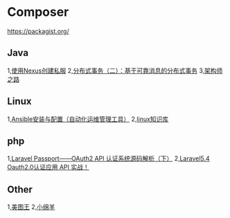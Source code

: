 # Composer
https://packagist.org/  

## Java
1,[使用Nexus创建私服](https://www.cnblogs.com/helong/articles/2254446.html)
2,[分布式事务（二）：基于可靠消息的分布式事务](https://wanglinyong.github.io/)
3,[架构师之路](https://www.youtube.com/channel/UCCZ0wfVNCEZGTSX87BTzO1w/playlists)

## Linux
1,[Ansible安装与配置（自动化运维管理工具）](https://blog.csdn.net/xyang81/article/details/51568227)
2,[linux知识库](http://www.wanglijie.cn/category/devops/linux)

## php
1,[Laravel Passport——OAuth2 API 认证系统源码解析（下）](https://laravel-china.org/articles/7451/laravel-passport-oauth2-api-authentication-system-source-code-analysis-part-2)
2,[Laravel5.4 Oauth2.0认证应用 API 实战！](https://www.jianshu.com/p/2988ba405b3b?from=timeline&isappinstalled=0)

## Other
1,[美图王](https://mtw1.wusetech.com/index)
2,[小绵羊](https://shop34187639.taobao.com/)
